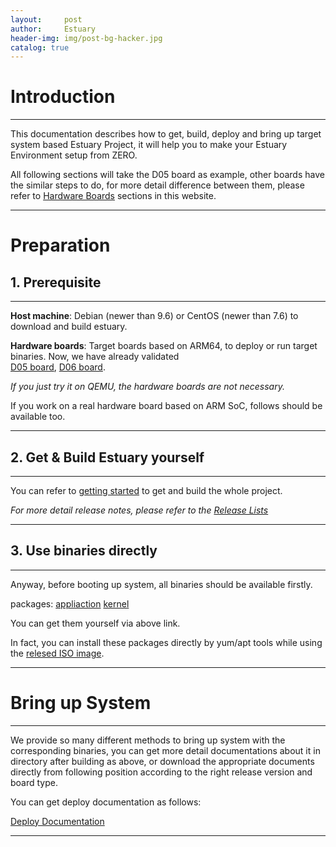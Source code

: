 ```yaml
---
layout:     post
author:     Estuary
header-img: img/post-bg-hacker.jpg
catalog: true
---
```

# Introduction
---

This documentation describes how to get, build, deploy and bring up target system based Estuary Project, 
it will help you to make your Estuary Environment setup from ZERO.

All following sections will take the D05 board as example, other boards have the similar steps to do, 
for more detail difference between them, please refer to 
[Hardware Boards](https://open-estuary.github.io/Tags/#Hardware%20Boards) sections in this website.

---


# Preparation

## 1. Prerequisite
---
**Host machine**: Debian (newer than 9.6) or CentOS (newer than 7.6) to download and build estuary.

**Hardware boards**: Target boards based on ARM64, to deploy or run target binaries. 
Now, we have already validated  
[D05 board](https://open-estuary.github.io/2016/08/30/d05-board/), 
[D06 board](https://open-estuary.github.io/2018/07/25/d06-board/). 

*If you just try it on QEMU, the hardware boards are not necessary.*

If you work on a real hardware board based on ARM SoC, follows should be available too.

---

## 2. Get & Build Estuary yourself
---
You can refer to [getting started](https://open-estuary.github.io/2015/09/08/getting-started/) to get 
and build the whole project.

*For more detail release notes, please refer to the 
[Release Lists](https://open-estuary.github.io/2019/06/29/releases/)*

---

## 3. Use binaries directly
---
Anyway, before booting up system, all binaries should be available firstly.

packages:
[appliaction](ftp://117.78.41.188/estuary-repo/app/) 
[kernel](ftp://117.78.41.188/estuary-repo/kernel)

You can get them yourself via above link.

In fact, you can install these packages directly by yum/apt tools while using the 
[relesed ISO image](ftp://117.78.41.188/releases/).

---

# Bring up System
---
We provide so many different methods to bring up system with the corresponding binaries, 
you can get more detail documentations about it in directory after building as above, 
or download the appropriate documents directly from following position according to the right 
release version and board type. 

You can get deploy documentation as follows:

[Deploy Documentation](https://github.com/open-estuary/estuary/blob/master/doc/Deploy_Manual.4All.md)

---
